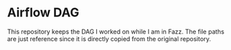 # Airflow DAG 
This repository keeps the DAG I worked on while I am in Fazz. The file paths are just reference since it is directly copied from the original repository. 